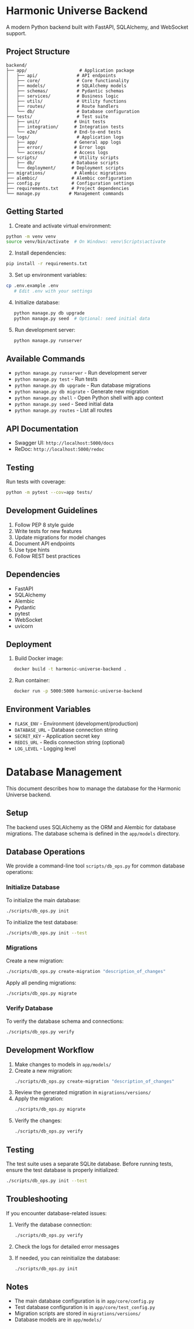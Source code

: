 # Harmonic Universe Backend

A modern Python backend built with FastAPI, SQLAlchemy, and WebSocket support.

## Project Structure

```
backend/
├── app/                    # Application package
│   ├── api/               # API endpoints
│   ├── core/              # Core functionality
│   ├── models/            # SQLAlchemy models
│   ├── schemas/           # Pydantic schemas
│   ├── services/          # Business logic
│   ├── utils/             # Utility functions
│   ├── routes/            # Route handlers
│   └── db/                # Database configuration
├── tests/                 # Test suite
│   ├── unit/             # Unit tests
│   ├── integration/      # Integration tests
│   └── e2e/              # End-to-end tests
├── logs/                  # Application logs
│   ├── app/              # General app logs
│   ├── error/            # Error logs
│   └── access/           # Access logs
├── scripts/              # Utility scripts
│   ├── db/              # Database scripts
│   └── deployment/      # Deployment scripts
├── migrations/           # Alembic migrations
├── alembic/             # Alembic configuration
├── config.py            # Configuration settings
├── requirements.txt     # Project dependencies
└── manage.py           # Management commands
```

## Getting Started

1. Create and activate virtual environment:

```bash
python -m venv venv
source venv/bin/activate  # On Windows: venv\Scripts\activate
```

2. Install dependencies:

```bash
pip install -r requirements.txt
```

3. Set up environment variables:

```bash
cp .env.example .env
   # Edit .env with your settings
```

4. Initialize database:

```bash
   python manage.py db upgrade
   python manage.py seed  # Optional: seed initial data
```

5. Run development server:

```bash
   python manage.py runserver
```

## Available Commands

- `python manage.py runserver` - Run development server
- `python manage.py test` - Run tests
- `python manage.py db upgrade` - Run database migrations
- `python manage.py db migrate` - Generate new migration
- `python manage.py shell` - Open Python shell with app context
- `python manage.py seed` - Seed initial data
- `python manage.py routes` - List all routes

## API Documentation

- Swagger UI: `http://localhost:5000/docs`
- ReDoc: `http://localhost:5000/redoc`

## Testing

Run tests with coverage:

```bash
python -m pytest --cov=app tests/
```

## Development Guidelines

1. Follow PEP 8 style guide
2. Write tests for new features
3. Update migrations for model changes
4. Document API endpoints
5. Use type hints
6. Follow REST best practices

## Dependencies

- FastAPI
- SQLAlchemy
- Alembic
- Pydantic
- pytest
- WebSocket
- uvicorn

## Deployment

1. Build Docker image:

```bash
   docker build -t harmonic-universe-backend .
```

2. Run container:

```bash
   docker run -p 5000:5000 harmonic-universe-backend
```

## Environment Variables

- `FLASK_ENV` - Environment (development/production)
- `DATABASE_URL` - Database connection string
- `SECRET_KEY` - Application secret key
- `REDIS_URL` - Redis connection string (optional)
- `LOG_LEVEL` - Logging level

# Database Management

This document describes how to manage the database for the Harmonic Universe backend.

## Setup

The backend uses SQLAlchemy as the ORM and Alembic for database migrations. The database schema is defined in the `app/models` directory.

## Database Operations

We provide a command-line tool `scripts/db_ops.py` for common database operations:

### Initialize Database

To initialize the main database:

```bash
./scripts/db_ops.py init
```

To initialize the test database:

```bash
./scripts/db_ops.py init --test
```

### Migrations

Create a new migration:

```bash
./scripts/db_ops.py create-migration "description_of_changes"
```

Apply all pending migrations:

```bash
./scripts/db_ops.py migrate
```

### Verify Database

To verify the database schema and connections:

```bash
./scripts/db_ops.py verify
```

## Development Workflow

1. Make changes to models in `app/models/`
2. Create a new migration:
   ```bash
   ./scripts/db_ops.py create-migration "description_of_changes"
   ```
3. Review the generated migration in `migrations/versions/`
4. Apply the migration:
   ```bash
   ./scripts/db_ops.py migrate
   ```
5. Verify the changes:
   ```bash
   ./scripts/db_ops.py verify
   ```

## Testing

The test suite uses a separate SQLite database. Before running tests, ensure the test database is properly initialized:

```bash
./scripts/db_ops.py init --test
```

## Troubleshooting

If you encounter database-related issues:

1. Verify the database connection:

   ```bash
   ./scripts/db_ops.py verify
   ```

2. Check the logs for detailed error messages

3. If needed, you can reinitialize the database:
   ```bash
   ./scripts/db_ops.py init
   ```

## Notes

- The main database configuration is in `app/core/config.py`
- Test database configuration is in `app/core/test_config.py`
- Migration scripts are stored in `migrations/versions/`
- Database models are in `app/models/`
